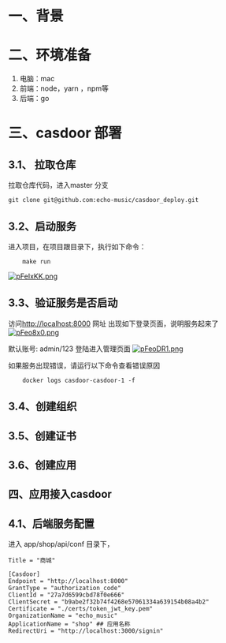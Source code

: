 # 一、背景

# 二、环境准备
1. 电脑：mac
2. 前端：node，yarn ，npm等
3. 后端：go


# 三、casdoor 部署

## 3.1、 拉取仓库
拉取仓库代码，进入master 分支
```
git clone git@github.com:echo-music/casdoor_deploy.git
```

## 3.2、启动服务
进入项目，在项目跟目录下，执行如下命令：
```
    make run
```
[![pFeIxKK.png](https://s11.ax1x.com/2024/01/24/pFeIxKK.png)](https://imgse.com/i/pFeIxKK)


## 3.3、验证服务是否启动
访问[http://localhost:8000](http://localhost:8000) 网址
出现如下登录页面，说明服务起来了
[![pFeo8x0.png](https://s11.ax1x.com/2024/01/24/pFeo8x0.png)](https://imgse.com/i/pFeo8x0)

默认账号: admin/123 登陆进入管理页面
[![pFeoDR1.png](https://s11.ax1x.com/2024/01/24/pFeoDR1.png)](https://imgse.com/i/pFeoDR1)

如果服务出现错误，请运行以下命令查看错误原因
```
    docker logs casdoor-casdoor-1 -f
```

## 3.4、创建组织

## 3.5、创建证书


## 3.6、创建应用


## 四、应用接入casdoor

## 4.1、后端服务配置
进入 app/shop/api/conf 目录下，
```
Title = "商城"

[Casdoor]
Endpoint = "http://localhost:8000"
GrantType = "authorization_code"   
ClientId = "27a7d6599cbd78f0e666"  
ClientSecret = "b9abe2f32b74f4268e57061334a639154b08a4b2" 
Certificate = "./certs/token_jwt_key.pem"
OrganizationName = "echo_music" 
ApplicationName = "shop" ## 应用名称
RedirectUri = "http://localhost:3000/signin"

```





